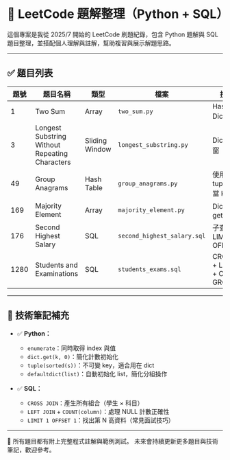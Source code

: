 
# 📘 LeetCode 題解整理（Python + SQL）

這個專案是我從 2025/7 開始的 LeetCode 刷題紀錄，包含 Python 題解與 SQL 題目整理，並搭配個人理解與註解，幫助複習與展示解題思路。

---

## ✅ 題目列表

| 題號 | 題目名稱 | 類型 | 檔案 | 技術重點 |
|------|----------|------|------|------------|
| 1    | Two Sum | Array | `two_sum.py` | HashMap, Dict 查找 |
| 3    | Longest Substring Without Repeating Characters | Sliding Window | `longest_substring.py` | Dict + 滑動視窗 |
| 49   | Group Anagrams | Hash Table | `group_anagrams.py` | 使用 tuple(sorted) 當 key |
| 169  | Majority Element | Array | `majority_element.py` | Dict 統計, get(key, 0) |
| 176  | Second Highest Salary | SQL | `second_highest_salary.sql` | 子查詢 + LIMIT OFFSET |
| 1280 | Students and Examinations | SQL | `students_exams.sql` | CROSS JOIN + LEFT JOIN + COUNT + GROUP BY |

---

## 🧠 技術筆記補充

- ✅ **Python：**
  - `enumerate`：同時取得 index 與值
  - `dict.get(k, 0)`：簡化計數初始化
  - `tuple(sorted(s))`：不可變 key，適合用在 dict
  - `defaultdict(list)`：自動初始化 list，簡化分組操作

- ✅ **SQL：**
  - `CROSS JOIN`：產生所有組合（學生 × 科目）
  - `LEFT JOIN` + `COUNT(column)`：處理 NULL 計數正確性
  - `LIMIT 1 OFFSET 1`：找出第 N 高資料（常見面試技巧）

---

📂 所有題目都有附上完整程式註解與範例測試。
未來會持續更新更多題目與技術筆記，歡迎參考。


